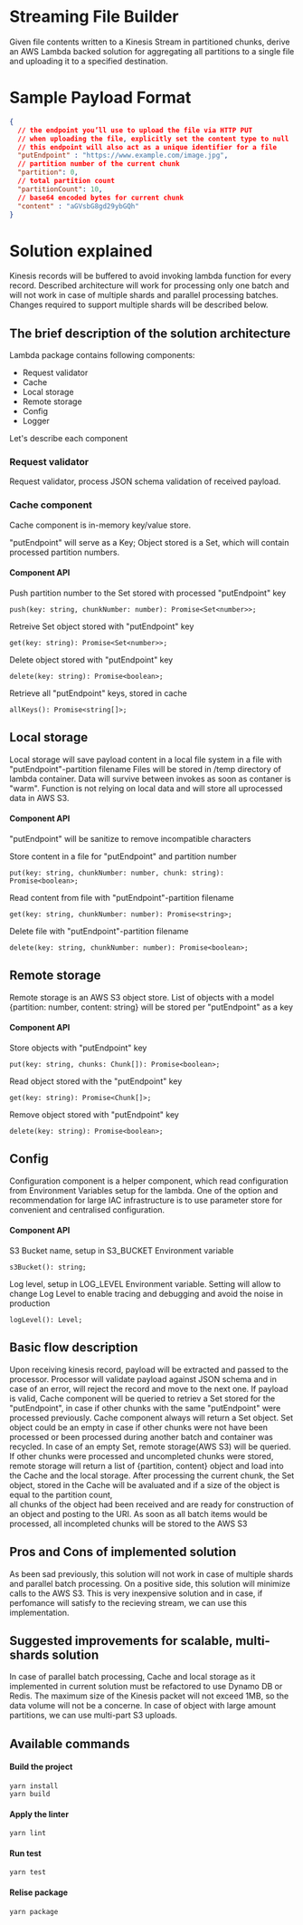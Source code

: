 # Streaming File Builder

Given file contents written to a Kinesis Stream in partitioned chunks, derive an AWS Lambda
backed solution for aggregating all partitions to a single file and uploading it to a specified
destination.

# Sample Payload Format

```json
{
  // the endpoint you’ll use to upload the file via HTTP PUT
  // when uploading the file, explicitly set the content type to null
  // this endpoint will also act as a unique identifier for a file
  "putEndpoint" : "https://www.example.com/image.jpg",
  // partition number of the current chunk
  "partition": 0,
  // total partition count
  "partitionCount": 10,
  // base64 encoded bytes for current chunk
  "content" : "aGVsbG8gd29ybGQh"
}
```

# Solution explained

Kinesis records will be buffered to avoid invoking lambda function for every record. Described architecture will work for processing only one batch and will not work in case of multiple shards and parallel processing batches. Changes required to support multiple shards will be described below.

## The brief description of the solution architecture

Lambda package contains following components:

  * Request validator
  * Cache
  * Local storage
  * Remote storage 
  * Config 
  * Logger

Let's describe each component

### Request validator
Request validator, process JSON schema validation of received payload.

### Cache component
Cache component is in-memory key/value store.

"putEndpoint" will serve as a Key;
Object stored is a Set<number>, which will contain processed partition numbers.

#### Component API

  Push partition number to the Set stored with processed "putEndpoint" key
  ```
  push(key: string, chunkNumber: number): Promise<Set<number>>;
  ```

  Retreive Set object stored with "putEndpoint" key
  ```
  get(key: string): Promise<Set<number>>;
  ```

  Delete object stored with "putEndpoint" key
  ```
  delete(key: string): Promise<boolean>;
  ```

  Retrieve all "putEndpoint" keys, stored in cache    
  ```
  allKeys(): Promise<string[]>;
  ```

## Local storage
Local storage will save payload content in a local file system in a file with "putEndpoint"-partition filename
Files will be stored in /temp directory of lambda container. Data will survive between invokes as soon as contaner
is "warm". Function is not relying on local data and will store all uprocessed data in AWS S3.

#### Component API

  "putEndpoint" will be sanitize to remove incompatible characters

  Store content in a file for "putEndpoint" and partition number
  ```
  put(key: string, chunkNumber: number, chunk: string): Promise<boolean>;
  ```

  Read content from file with "putEndpoint"-partition filename
  ```
  get(key: string, chunkNumber: number): Promise<string>;
  ```
  
  Delete file with "putEndpoint"-partition filename
  ```
  delete(key: string, chunkNumber: number): Promise<boolean>;
  ```

## Remote storage
Remote storage is an AWS S3 object store. List of objects with a model {partition: number, content: string} will be stored per "putEndpoint" as a key

#### Component API
  Store objects with "putEndpoint" key
  ```
  put(key: string, chunks: Chunk[]): Promise<boolean>;
  ```

  Read object stored with the "putEndpoint" key
  ```
  get(key: string): Promise<Chunk[]>;
  ```

  Remove object stored with "putEndpoint" key
  ```
  delete(key: string): Promise<boolean>;
  ```


## Config
Configuration component is a helper component, which read configuration from Environment Variables setup for the lambda. One of the option and recommendation for large IAC infrastructure is to use parameter store for convenient and centralised configuration.

#### Component API

  S3 Bucket name, setup in S3_BUCKET Environment variable
  ```
  s3Bucket(): string;
  ```

  Log level, setup in LOG_LEVEL Environment variable. Setting will allow to change Log Level to enable tracing and debugging and avoid the noise in production 
  ```
  logLevel(): Level;
  ```


## Basic flow description
Upon receiving kinesis record, payload will be extracted and passed to the processor. Processor will validate payload against JSON schema and in case of an error, will reject the record and move to the next one. 
If payload is valid, Cache component will be queried to retriev a Set stored for the "putEndpoint", in case if other chunks with the same "putEndpoint" were processed previously. Cache component always will return a Set object. Set object could be an empty in case if other chunks were not have been processed or been processed during another batch and container was recycled. In case of an empty Set, remote storage(AWS S3) will be queried. If other chunks were processed and uncompleted chunks were stored, remote storage will return a list of {partition, content} object and load into the Cache and the local storage. 
After processing the current chunk, the Set object, stored in the Cache will be avaluated and if a size of the object is equal to the partition count,  
all chunks of the object had been received and are ready for construction of an object and posting to the URI.
As soon as all batch items would be processed, all incompleted chunks will be stored to the AWS S3

## Pros and Cons of implemented solution
As been sad previously, this solution will not work in case of multiple shards and parallel batch processing. 
On a positive side, this solution will minimize calls to the AWS S3. This is very inexpensive solution and in case, if perfomance will satisfy to the recieving stream, we can use this implementation.

## Suggested improvements for scalable, multi-shards solution
In case of parallel batch processing, Cache and local storage as it implemented in current solution must be refactored to use Dynamo DB or Redis. The maximum size of the Kinesis packet will not exceed 1MB, so the data volume will not be a concerne. In case of object with large amount partitions, we can use multi-part S3 uploads. 

## Available commands

#### Build the project
```
yarn install
yarn build
```

#### Apply the linter
```
yarn lint
```

#### Run test
```
yarn test
```

#### Relise package
```
yarn package
```